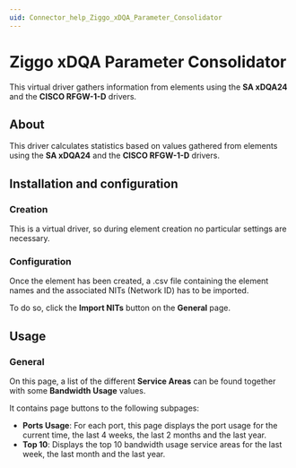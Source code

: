```yaml
---
uid: Connector_help_Ziggo_xDQA_Parameter_Consolidator
---
```


# Ziggo xDQA Parameter Consolidator

This virtual driver gathers information from elements using the **SA xDQA24** and the **CISCO RFGW-1-D** drivers.

## About

This driver calculates statistics based on values gathered from elements using the **SA xDQA24** and the **CISCO RFGW-1-D** drivers.

## Installation and configuration

### Creation

This is a virtual driver, so during element creation no particular settings are necessary.

### Configuration

Once the element has been created, a .csv file containing the element names and the associated NITs (Network ID) has to be imported.

To do so, click the **Import NITs** button on the **General** page.

## Usage

### General

On this page, a list of the different **Service Areas** can be found together with some **Bandwidth Usage** values.

It contains page buttons to the following subpages:

- **Ports Usage**: For each port, this page displays the port usage for the current time, the last 4 weeks, the last 2 months and the last year.
- **Top 10**: Displays the top 10 bandwidth usage service areas for the last week, the last month and the last year.
